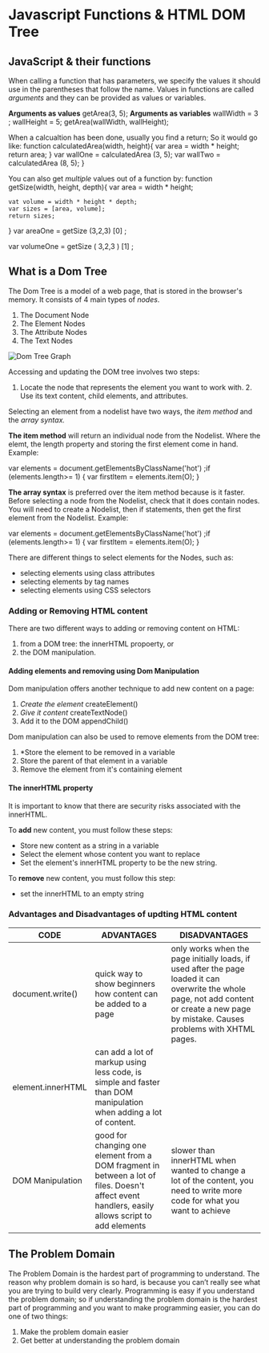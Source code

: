 # Javascript Functions & HTML DOM Tree

## JavaScript & their functions

When calling a function that has parameters, we specify the values it should use in the parentheses that follow the name. Values in functions are called *arguments* and they can be provided as values or variables.

**Arguments as values** getArea(3, 5);
**Arguments as variables** wallWidth = 3 ; wallHeight = 5; getArea(wallWidth, wallHeight);

When a calcualtion has been done, usually you find a return; So it would go like:
function calculatedArea(width, height){
    var area = width * height;
    return area;
}
var wallOne = calculatedArea (3, 5);
var wallTwo = calculatedArea (8, 5);
}

You can also get *multiple* values out of a function by:
function getSize(width, height, depth){
    var area = width * height;

    vat volume = width * height * depth;
    var sizes = [area, volume];
    return sizes;
}
var areaOne = getSize (3,2,3) [0] ;

var volumeOne = getSize ( 3,2,3 ) [1] ;

## What is a Dom Tree

The Dom Tree is a model of a web page, that is stored in the browser's memory. It consists of 4 main types of *nodes*.

1. The Document Node
2. The Element Nodes
3. The Attribute Nodes
4. The Text Nodes

![Dom Tree Graph](https://www.researchgate.net/profile/Jian_Chang4/publication/254002847/figure/fig1/AS:298235726974978@1448116346303/Example-of-DOM-Node-Tree.png)

Accessing and updating the DOM tree involves two steps:

1. Locate the node that represents the element you want to work with. 2. Use its text content, child elements, and attributes.

Selecting an element from a nodelist have two ways, the *item method* and the *array syntax.*

**The item method** will return an individual  node from the Nodelist. Where the elemt, the length property and storing the first element come in hand. Example:

var elements = document.getElementsByClassName('hot') ;if (elements.length>= 1) {
var firstltem = elements.item(O); }

**The array syntax** is preferred over the item method because is it faster. Before selecting a node from the Nodelist, check that it does contain nodes. You will need to create a Nodelist, then if statements, then get the first element from the Nodelist. Example:

var elements = document.getElementsByClassName('hot') ;if (elements.length>= 1) {
var firstltem = elements.item(O); }

There are different things to select elements for the Nodes, such as:

- selecting elements using class attributes
- selecting elements by tag names
- selecting elements using CSS selectors

### Adding or Removing HTML content

There are two different ways to adding or removing content on HTML:

1. from a DOM tree: the innerHTML propoerty, or
2. the DOM manipulation.

#### Adding elements and removing using Dom Manipulation

Dom manipulation offers another technique to add new content on a page:

1. *Create the element*
createElement()
2. *Give it content*
createTextNode()
3. Add it to the DOM
appendChild()

Dom manipulation can also be used to remove elements from the DOM tree:

1. *Store the element to be removed in a variable
2. Store the parent of that element in a variable
3. Remove the element from it's containing element

#### The innerHTML property

It is important to know that there are security risks associated with the innerHTML.

To **add** new content, you must follow these steps:

- Store new content as a string in a variable
- Select the element whose content you want to replace
- Set the element's innerHTML property to be the new string.

To **remove** new content, you must follow this step:

- set the innerHTML to an empty string

### Advantages and Disadvantages of updting HTML content

CODE | ADVANTAGES | DISADVANTAGES
-----|------------|---------------
document.write() | quick way to show beginners how content can be added to a page | only works when the page initially loads, if used after the page loaded it can overwrite the whole page, not add content or create a new page by mistake. Causes problems with XHTML pages.
element.innerHTML | can add a lot of markup using less code, is simple and faster than DOM manipulation when adding a lot of content.
DOM Manipulation | good for changing one element from a DOM fragment in between a lot of files. Doesn't affect event handlers, easily allows script to add elements | slower than innerHTML when wanted to change a lot of the content, you need to write more code for what you want to achieve

## The Problem Domain

The Problem Domain is the hardest part of programming to understand. The reason why problem domain is so hard, is because you can’t really see what you are trying to build very clearly. Programming is easy if you understand the problem domain; so if understanding the problem domain is the hardest part of programming and you want to make programming easier, you can do one of two things:

1. Make the problem domain easier
2. Get better at understanding the problem domain
